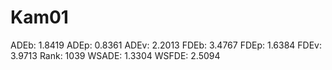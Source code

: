 # Kam01

ADEb: 1.8419
ADEp: 0.8361
ADEv: 2.2013
FDEb: 3.4767
FDEp: 1.6384
FDEv: 3.9713
Rank: 1039
WSADE: 1.3304
WSFDE: 2.5094